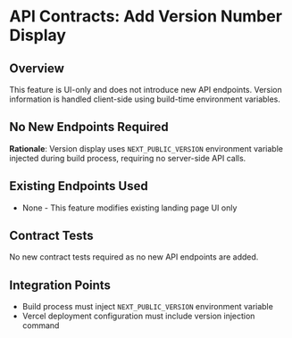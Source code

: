 # API Contracts: Add Version Number Display

## Overview
This feature is UI-only and does not introduce new API endpoints. Version information is handled client-side using build-time environment variables.

## No New Endpoints Required

**Rationale**: Version display uses `NEXT_PUBLIC_VERSION` environment variable injected during build process, requiring no server-side API calls.

## Existing Endpoints Used
- None - This feature modifies existing landing page UI only

## Contract Tests
No new contract tests required as no new API endpoints are added.

## Integration Points
- Build process must inject `NEXT_PUBLIC_VERSION` environment variable
- Vercel deployment configuration must include version injection command